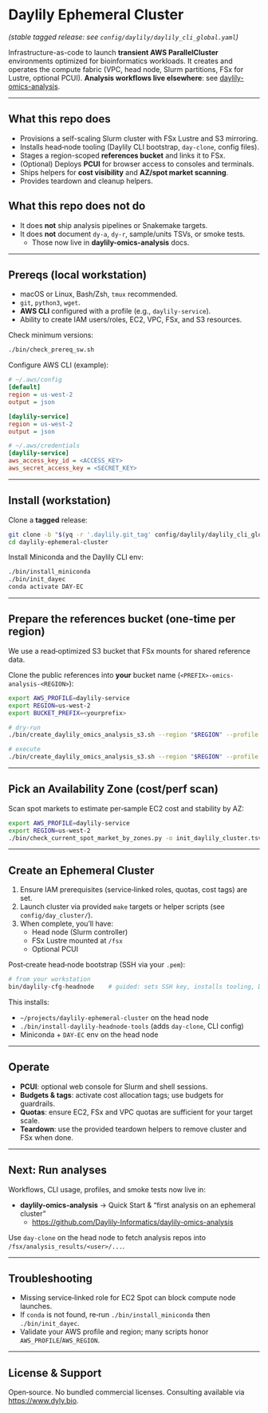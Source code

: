 # Daylily Ephemeral Cluster
_(stable tagged release: see `config/daylily/daylily_cli_global.yaml`)_

Infrastructure-as-code to launch **transient AWS ParallelCluster** environments optimized for bioinformatics workloads. It creates and operates the compute fabric (VPC, head node, Slurm partitions, FSx for Lustre, optional PCUI). **Analysis workflows live elsewhere**: see [daylily-omics-analysis](https://github.com/Daylily-Informatics/daylily-omics-analysis).

---

## What this repo does
- Provisions a self-scaling Slurm cluster with FSx Lustre and S3 mirroring.
- Installs head‑node tooling (Daylily CLI bootstrap, `day-clone`, config files).
- Stages a region-scoped **references bucket** and links it to FSx.
- (Optional) Deploys **PCUI** for browser access to consoles and terminals.
- Ships helpers for **cost visibility** and **AZ/spot market scanning**.
- Provides teardown and cleanup helpers.

## What this repo does **not** do
- It does **not** ship analysis pipelines or Snakemake targets.
- It does **not** document `dy-a`, `dy-r`, sample/units TSVs, or smoke tests.
  - Those now live in **daylily-omics-analysis** docs.

---

## Prereqs (local workstation)
- macOS or Linux, Bash/Zsh, `tmux` recommended.
- `git`, `python3`, `wget`.
- **AWS CLI** configured with a profile (e.g., `daylily-service`).
- Ability to create IAM users/roles, EC2, VPC, FSx, and S3 resources.

Check minimum versions:
```bash
./bin/check_prereq_sw.sh
```

Configure AWS CLI (example):
```ini
# ~/.aws/config
[default]
region = us-west-2
output = json

[daylily-service]
region = us-west-2
output = json
```
```ini
# ~/.aws/credentials
[daylily-service]
aws_access_key_id = <ACCESS_KEY>
aws_secret_access_key = <SECRET_KEY>
```

---

## Install (workstation)
Clone a **tagged** release:
```bash
git clone -b "$(yq -r '.daylily.git_tag' config/daylily/daylily_cli_global.yaml)"   https://github.com/Daylily-Informatics/daylily-ephemeral-cluster.git
cd daylily-ephemeral-cluster
```

Install Miniconda and the Daylily CLI env:
```bash
./bin/install_miniconda
./bin/init_dayec
conda activate DAY-EC
```

---

## Prepare the references bucket (one‑time per region)
We use a read‑optimized S3 bucket that FSx mounts for shared reference data.

Clone the public references into **your** bucket name (`<PREFIX>-omics-analysis-<REGION>`):
```bash
export AWS_PROFILE=daylily-service
export REGION=us-west-2
export BUCKET_PREFIX=<yourprefix>

# dry‑run
./bin/create_daylily_omics_analysis_s3.sh --region "$REGION" --profile "$AWS_PROFILE"   --bucket-prefix "$BUCKET_PREFIX"

# execute
./bin/create_daylily_omics_analysis_s3.sh --region "$REGION" --profile "$AWS_PROFILE"   --bucket-prefix "$BUCKET_PREFIX" --disable-dryrun
```

---

## Pick an Availability Zone (cost/perf scan)
Scan spot markets to estimate per‑sample EC2 cost and stability by AZ:
```bash
export AWS_PROFILE=daylily-service
export REGION=us-west-2
./bin/check_current_spot_market_by_zones.py -o init_daylily_cluster.tsv --profile "$AWS_PROFILE"
```

---

## Create an Ephemeral Cluster
1. Ensure IAM prerequisites (service‑linked roles, quotas, cost tags) are set.
2. Launch cluster via provided `make` targets or helper scripts (see `config/day_cluster/`).
3. When complete, you’ll have:
   - Head node (Slurm controller)
   - FSx Lustre mounted at `/fsx`
   - Optional PCUI

Post‑create head‑node bootstrap (SSH via your `.pem`):
```bash
# from your workstation
bin/daylily-cfg-headnode    # guided: sets SSH key, installs tooling, DAY-EC, etc.
```

This installs:
- `~/projects/daylily-ephemeral-cluster` on the head node
- `./bin/install-daylily-headnode-tools` (adds `day-clone`, CLI config)
- Miniconda + `DAY-EC` env on the head node

---

## Operate
- **PCUI**: optional web console for Slurm and shell sessions.
- **Budgets & tags**: activate cost allocation tags; use budgets for guardrails.
- **Quotas**: ensure EC2, FSx and VPC quotas are sufficient for your target scale.
- **Teardown**: use the provided teardown helpers to remove cluster and FSx when done.

---

## Next: Run analyses
Workflows, CLI usage, profiles, and smoke tests now live in:
- **daylily-omics-analysis** → Quick Start & “first analysis on an ephemeral cluster”
  - https://github.com/Daylily-Informatics/daylily-omics-analysis

Use `day-clone` on the head node to fetch analysis repos into `/fsx/analysis_results/<user>/...`.

---

## Troubleshooting
- Missing service‑linked role for EC2 Spot can block compute node launches.
- If `conda` is not found, re‑run `./bin/install_miniconda` then `./bin/init_dayec`.
- Validate your AWS profile and region; many scripts honor `AWS_PROFILE`/`AWS_REGION`.

---

## License & Support
Open‑source. No bundled commercial licenses. Consulting available via https://www.dyly.bio.


